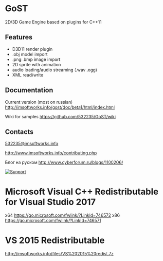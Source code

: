 # GoST
2D/3D Game Engine based on plugins for C++11

## Features
* D3D11 render plugin
* .obj model import
* .png .bmp image import
* 2D sprite with animation
* audio loading/audio streaming (.wav .ogg)
* XML read/write

## Documentation
Current version (most on russian) http://imsoftworks.info/gost/doc/beta1/html/index.html

Wiki for samples https://github.com/532235/GoST/wiki

## Contacts

532235@imsoftworks.info

http://www.imsoftworks.info/contributing.php

Блог на руском http://www.cyberforum.ru/blogs/1100206/


[![Support](http://www.imsoftworks.info/gost/support.png)](https://www.paypal.me/supportgost)

# Microsoft Visual C++ Redistributable for Visual Studio 2017
x64 https://go.microsoft.com/fwlink/?LinkId=746572
x86 https://go.microsoft.com/fwlink/?LinkId=746571

# VS 2015 Redistributable
http://imsoftworks.info/files/VS%202015%20redist.7z
